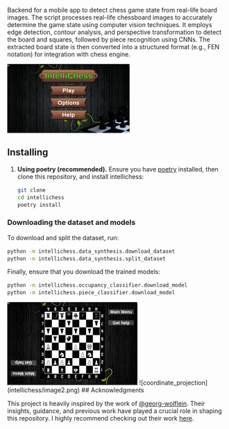 


Backend for a mobile app to detect chess game state from real-life board images.
The script processes real-life chessboard images to accurately determine the game state using computer vision techniques. It employs edge detection, contour analysis, and perspective transformation to detect the board and squares, followed by piece recognition using CNNs. The extracted board state is then converted into a structured format (e.g., FEN notation) for integration with chess engine.


![home page](intellichess/image3.png)


## Installing

1. **Using poetry (recommended).**
   Ensure you have [poetry](https://python-poetry.org) installed, then clone this repository, and install intellichess:
   ```bash
   git clone 
   cd intellichess
   poetry install
   ```

### Downloading the dataset and models

To download and split the dataset, run:

```bash
python -m intellichess.data_synthesis.download_dataset
python -m intellichess.data_synthesis.split_dataset
```

Finally, ensure that you download the trained models:

```bash
python -m intellichess.occupancy_classifier.download_model
python -m intellichess.piece_classifier.download_model
```

<img src="./intellichess/image.png" alt="Demo Image" width="300">
![coordinate_projection](intellichess/image2.png)
## Acknowledgments

This project is heavily inspired by the work of [@georg-wolflein](https://github.com/georg-wolflein). Their insights, guidance, and previous work have played a crucial role in shaping this repository. I highly recommend checking out their work [here](https://github.com/georg-wolflein/chesscog).

